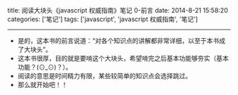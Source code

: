 title: 阅读大块头《javascript 权威指南》笔记 0-前言
date: 2014-8-21 15:58:20
categories: ['笔记']
tags: ['javascript', 'javascript 权威指南', '笔记']

---

- 是的，这本书的前言说道：“对各个知识点的讲解都非常详细，以至于本书成了大块头”。
- 这本书很厚，目的就是要啃这个大块头，希望啃完之后基本功能够夯实（基本功能？(⊙_⊙)？）。
- 阅读的意思是时间精力有限，某些较简单的知识点会选择跳过。
- 那么就开始吧！！
